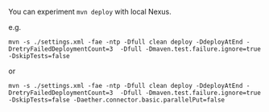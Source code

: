 You can experiment `mvn deploy` with local Nexus.

e.g.
```shell
mvn -s ./settings.xml -fae -ntp -Dfull clean deploy -DdeployAtEnd -DretryFailedDeploymentCount=3  -Dfull -Dmaven.test.failure.ignore=true -DskipTests=false
```

or

```shell
mvn -s ./settings.xml -fae -ntp -Dfull clean deploy -DdeployAtEnd -DretryFailedDeploymentCount=3  -Dfull -Dmaven.test.failure.ignore=true -DskipTests=false -Daether.connector.basic.parallelPut=false
```